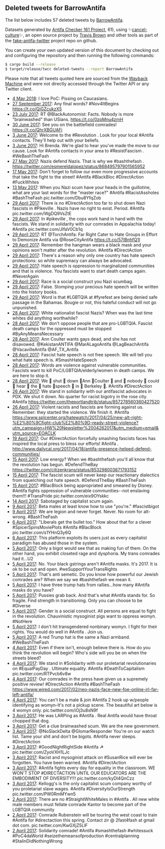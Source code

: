 ## Deleted tweets for BarrowAntifa

The list below includes 57 deleted tweets by
[BarrowAntifa](https://twitter.com/BarrowAntifa).



Datasets generated by [Antifa Checker 161 Project](https://twitter.com/antifacheck161), 61), using ✨[cancel-culture](https://github.com/travisbrown/cancel-culture)✨, an open source project by 
[Travis Brown](https://twitter.com/travisbrown) and other tools as part of the 
[fake-antifa-twitter](https://github.com/antifacheck161/fake-antifa-twitter) project repo on github.

You can create your own updated version of this document by checking out and configuring the
repository and then running the following commands:

```bash
$ cargo build --release
$ target/release/twcc deleted-tweets --report BarrowAntifa
```

Please note that all tweets quoted here are sourced from the
[Wayback Machine](https://web.archive.org) and were not directly accessed through the Twitter API or
any Twitter client.

* [ 4 May 2018](https://web.archive.org/web/20180504034607/https://twitter.com/BarrowAntifa/status/992248984533057537): I love PoC: Pissing on Caucasians. <!--992248984533057537-->
* [27 September 2017](https://web.archive.org/web/20170927221051/https://twitter.com/BarrowAntifa/status/913164057221279745): Any final words? #Nov4ItBegins https://t.co/QiGZcukzX5 <!--913164057221279745-->
* [23 July 2017](https://web.archive.org/web/20170723043036/https://twitter.com/BarrowAntifa/status/888979637405048832): RT @BlackAutonomist: Facts. Nobody is more "brainwashed" than USians. https://t.co/0zpMnu4zmH <!--888979637405048832-->
* [30 June 2017](https://web.archive.org/web/20170630042925/https://twitter.com/BarrowAntifa/status/880644418700623872): See you on the battlefield comrades! https://t.co/QhrXBGUAFi <!--880644418700623872-->
* [ 3 June 2017](https://web.archive.org/web/20190623044120/https://twitter.com/BarrowAntifa/status/870832131382968320): Welcome to the  #Revolution . Look for your local  #Antifa  contacts. They'll help out with your beliefs. <!--870832131382968320-->
* [ 3 June 2017](https://web.archive.org/web/20190623044121/https://twitter.com/BarrowAntifa/status/870831621536006144): Hi Brenda. We're glad to hear you've made the move to our cause. Look for  #Antifa  contacts in your area to  #ResistFascism .  #WeBashTheFash <!--870831621536006144-->
* [27 May 2017](https://web.archive.org/web/20190424032025/https://twitter.com/BarrowAntifa/status/868504982315704321): Nazis defend Nazis. That is why we  #bashthefash . https://twitter.com/esmereldalopez/status/868495797901565952 <!--868504982315704321-->
* [17 May 2017](https://web.archive.org/web/20190623052126/https://twitter.com/BarrowAntifa/status/864882724468695040): Don't forget to follow our even more progressive accounts that take the fight to the street!  #Antifa   #BlackBloc   #DirectAction   #FuckWhites <!--864882724468695040-->
* [13 May 2017](https://web.archive.org/web/20190424032035/https://twitter.com/BarrowAntifa/status/863492530058403840): When you Nazi scum have your heads in the guillotine, what are your last words for the "master race?"  #Antifa   #RacistAssholes   #BashTheFash  pic.twitter.com/Dbu8YfqZob <!--863492530058403840-->
* [29 April 2017](https://web.archive.org/web/20190623063147/https://twitter.com/BarrowAntifa/status/858364318202580996): There is no  #DirectAction  too far to shut down Nazi fascists in  #Pikeville .  Nazis have no right to exist.   Period.   #Antifa  pic.twitter.com/WgDQ9VsZtE <!--858364318202580996-->
* [29 April 2017](https://web.archive.org/web/20190623063211/https://twitter.com/BarrowAntifa/status/858349414720483328): In  #pikeville , the cops work hand in hand with the fascists. We stand in solidarity with our comrades in Appalachia today!  #Antifa  pic.twitter.com/JIfaV0Cb1q <!--858349414720483328-->
* [29 April 2017](https://web.archive.org/web/20170429045440/https://twitter.com/BarrowAntifa/status/858182725433409537): RT @TorchAntifa: Far Right Cater to Hate Groups in Effort to Demonize Antifa via @RoseCityAntifa  https://t.co/57IBnhfQ1I <!--858182725433409537-->
* [29 April 2017](https://web.archive.org/web/20190623063432/https://twitter.com/BarrowAntifa/status/858137984813547520): Remember the hangman wears a black mask and your opinions won't matter after the revolution.  #Antifa   #DirectAction <!--858137984813547520-->
* [29 April 2017](https://web.archive.org/web/20190623064249/https://twitter.com/BarrowAntifa/status/857757150147256320): There's a reason why only one country has hate speech protections: so white supremacy can always be advocated. <!--858136300171296768-->
* [29 April 2017](https://web.archive.org/web/20190623064249/https://twitter.com/BarrowAntifa/status/857757150147256320): Hate speech is oppression to marginalized communities and that is violence. You fascists want to start death camps again.  #NeverAgain <!--858134939300122625-->
* [29 April 2017](https://web.archive.org/web/20190623064249/https://twitter.com/BarrowAntifa/status/857757150147256320): Race is a social construct you Nazi scumbag. <!--858134421777522688-->
* [29 April 2017](https://web.archive.org/web/20190623064249/https://twitter.com/BarrowAntifa/status/857757150147256320): False. Stomping your precious hate speech will be written into the history books. <!--858134154881286144-->
* [29 April 2017](https://web.archive.org/web/20190706234708/https://twitter.com/BarrowAntifa/status/858112597383462913): Word is that  #LGBTQIA  at  #fyrefest  are being denied safe passage in the Bahamas. Bougie or not, this hateful conduct will not go unpunished. <!--858112597383462913-->
* [28 April 2017](https://web.archive.org/web/20190623064249/https://twitter.com/BarrowAntifa/status/857757150147256320): White nationalist fascist Nazis? When was the last time whites did anything worthwhile? <!--858098380983083008-->
* [28 April 2017](https://web.archive.org/web/20190623064249/https://twitter.com/BarrowAntifa/status/857757150147256320): We don't oppose people that are pro-LGBTQIA. Fascist death camps for the oppressed must be stopped  #ByAnyMeansNecessary <!--857767696984809472-->
* [28 April 2017](https://web.archive.org/web/20190623064249/https://twitter.com/BarrowAntifa/status/857757150147256320): Ann Coulter wants gays dead, and she has not disavowed.  @KekistanANTIFA   @MarALagoAntifa   @LagBeachAntifa   @VacavilleAntifa   @AF_TX_Antifa <!--857765858818404353-->
* [28 April 2017](https://web.archive.org/web/20190623064249/https://twitter.com/BarrowAntifa/status/857757150147256320): Fascist hate speech is not free speech. We will tell you what hate speech is.  #SmashHateSpeech <!--857759623184433152-->
* [28 April 2017](https://web.archive.org/web/20190623064249/https://twitter.com/BarrowAntifa/status/857757150147256320): Words are violence against vulnerable communities. Fascists want to kill PoC/LGBTQIA/elderly/women in death camps. We are here to stop it. <!--857759031309381632-->
* [28 April 2017](https://web.archive.org/web/20190623064249/https://twitter.com/BarrowAntifa/status/857757150147256320): We 👏 shut 👏 down 👏Ann 👏Coulter 👏 and 👏 nobody 👏 could 👏 hear 👏 the 👏 hate 👏speech 👏 in 👏 Berkeley 👏.  #Antifa   #DirectAction <!--857757150147256320-->
* [26 April 2017](https://web.archive.org/web/20190623065439/https://twitter.com/BarrowAntifa/status/857300561175105536): We stand in solidarity with our antifascist advocates in PDX. We shut it down. No quarter for racist bigotry in the rose city.  #Antifa  https://twitter.com/theportlandtrib/status/857278560360427520 <!--857300561175105536-->
* [26 April 2017](https://web.archive.org/web/20190623065525/https://twitter.com/BarrowAntifa/status/857269163919683584): Violent racists and fascists are forming against us. Remember: they started the violence. We finish it.  #Antifa   https://www.splcenter.org/hatewatch/2017/04/25/new-alt-right-%E2%80%9Cfight-club%E2%80%9D-ready-street-violence?utm_campaign=HW%20Newsletter%2004262017&utm_medium=email&utm_source=EOACLK <!--857269163919683584-->
* [19 April 2017](https://web.archive.org/web/20190623074522/https://twitter.com/BarrowAntifa/status/854578417538224128): Our  #DirectAction  forcefully smashing fascists faces has inspired the local press to bless our efforts!  #Antifa . http://www.dailycal.org/2017/04/18/antifa-presence-helped-defend-communities/ <!--854578417538224128-->
* [15 April 2017](https://web.archive.org/web/20190424032053/https://twitter.com/BarrowAntifa/status/853302019100000258): Low energy? When we  #bashthefash  you'll all know that the revolution has begun.  #DefendTheBay  https://twitter.com/citizenkrans/status/853298003871793152 <!--853302019100000258-->
* [15 April 2017](https://web.archive.org/web/20190424032053/https://twitter.com/BarrowAntifa/status/853295845021700096): The fascist scum will never keep our reactionary dialectics from squelching out hate speech.  #DefendTheBay   #BashTheFash <!--853295845021700096-->
* [15 April 2017](https://web.archive.org/web/20190623081615/https://twitter.com/BarrowAntifa/status/853041199996747776): #BlacBlock  being appropriated and smeared by Disney.  #Antifa  fights oppression of vulnerable communities--not enslaving them!!!  #TransPride  pic.twitter.com/eix9OYskkc <!--853041199996747776-->
* [14 April 2017](https://web.archive.org/web/20190623084135/https://twitter.com/BarrowAntifa/status/848444821454725120): Sabotaged by capitalist scum again. <!--852884917117566976-->
* [ 9 April 2017](https://web.archive.org/web/20190424032055/https://twitter.com/BarrowAntifa/status/850880255124426753): Beta males at least know how to use "you're."  #fascistbigot <!--850884269933187072-->
* [ 9 April 2017](https://web.archive.org/web/20190424032055/https://twitter.com/BarrowAntifa/status/850880255124426753): We are legion and never forget. Never. No room for alt-wrong.  #BashTheFash <!--850880255124426753-->
* [ 6 April 2017](https://web.archive.org/web/20190623083334/https://twitter.com/BarrowAntifa/status/849810091310055424): "Liberals get the bullet too." How about that for a clever  #SpicerSpinsMoviePlots   #Antifa   #BlacBlock  pic.twitter.com/s1YHnQ3y6Q <!--849810091310055424-->
* [ 6 April 2017](https://web.archive.org/web/20190623083346/https://twitter.com/BarrowAntifa/status/849755234003861504): This platform exploits its users just as every capitalist paradigm has abused those in the system. <!--849784270033870848-->
* [ 5 April 2017](https://web.archive.org/web/20190623083346/https://twitter.com/BarrowAntifa/status/849755234003861504): Only a bigot would see that as making fun of them. On the other hand, you exhibit closeted rage and dysphoria. My trans comrades had it...U2 <!--849758530500386816-->
* [ 5 April 2017](https://web.archive.org/web/20190623083346/https://twitter.com/BarrowAntifa/status/849755234003861504): No. Your black gstrings aren't  #Antifa  masks. It's 2017. It is ok to be out and open.  #weSupportYourTransRights <!--849757173294878720-->
* [ 5 April 2017](https://web.archive.org/web/20190424032055/https://twitter.com/BarrowAntifa/status/849756359214022656): That's anti semetic. Do you know how powerful our Jewish comrades are? When we say we  #bashthefash  we mean it. <!--849756359214022656-->
* [ 5 April 2017](https://web.archive.org/web/20190623083346/https://twitter.com/BarrowAntifa/status/849755234003861504): I have three trump hats from rallies...how many  #Antifa  masks do you have? <!--849755234003861504-->
* [ 5 April 2017](https://web.archive.org/web/20190623083349/https://twitter.com/BarrowAntifa/status/849751298748497920): Pussies grab back. And that's what  #Antifa  stands for. So fragile. Find strength in transitioning. Only you can choose to be  #Diverse <!--849751298748497920-->
* [ 5 April 2017](https://web.archive.org/web/20190623083352/https://twitter.com/BarrowAntifa/status/849739786843602945): Gender is a social construct. All persons are equal to fight in the revolution. Chauvinistic mysoginist pigs want to oppress womyn.  #NotHere <!--849742171460706304-->
* [ 5 April 2017](https://web.archive.org/web/20190623083352/https://twitter.com/BarrowAntifa/status/849739786843602945): I don't hit transgendered nonbinary womyn. I fight for their rights. You would do well in  #Antifa . Join us. <!--849739786843602945-->
* [ 5 April 2017](https://web.archive.org/web/20190623083352/https://twitter.com/BarrowAntifa/status/849739786843602945): A red Trump hat is the same a Nazi armband.  #WeBashTheFash <!--849736650049568768-->
* [ 4 April 2017](https://web.archive.org/web/20190623083544/https://twitter.com/BarrowAntifa/status/849347844448419845): Even if there isn't, enough believe there is. How do you think the revolution will begin? Who's side will you be on when the streets bleed? <!--849349910122070016-->
* [ 4 April 2017](https://web.archive.org/web/20190623083544/https://twitter.com/BarrowAntifa/status/849347844448419845): We stand in  #Solidarity  with our proletariat revolutionaries on  #EqualPayDay . Ultimate equality.  #Antifa   #DeathToCapitalism  pic.twitter.com/RTPvcb6v8w <!--849347844448419845-->
* [ 4 April 2017](https://web.archive.org/web/20190424032057/https://twitter.com/BarrowAntifa/status/849156287384309760): Our comrades in the press have given us a supremely positive review!  #DirectAction   #Antifa   #BashTheFash  https://www.wired.com/2017/02/neo-nazis-face-new-foe-online-irl-far-left-antifa/ <!--849156287384309760-->
* [ 4 April 2017](https://web.archive.org/web/20190623083717/https://twitter.com/BarrowAntifa/status/849083055906185217): You can't be a male & join  #Antifa  2 hook up w/people identifying as womyn-It's not a pickup scene. The beautiful art below is 4 womyn only. pic.twitter.com/iOj3u8xN9f <!--849083055906185217-->
* [ 3 April 2017](https://web.archive.org/web/20190623083738/https://twitter.com/BarrowAntifa/status/849031229533855744): He was LARPing as  #Antifa . Real Antifa would have throat chopped that dog. <!--849031229533855744-->
* [ 3 April 2017](https://web.archive.org/web/20190623083738/https://twitter.com/BarrowAntifa/status/849031229533855744): Get a clue brainwashed scum. We are the new government. <!--849029498259427328-->
* [ 3 April 2017](https://web.archive.org/web/20190623083740/https://twitter.com/BarrowAntifa/status/849019629842321408): @NoSlackDelta   @GlomarResponder   You're on our watch list. Tame your shit and don't be bigots.  #Antifa  never sleeps.  #DirectAction <!--849019629842321408-->
* [ 3 April 2017](https://web.archive.org/web/20190623083747/https://twitter.com/BarrowAntifa/status/848998937428074497): #GoodNightRightSide   #Antifa ☭ pic.twitter.com/ZyoVXH1LJc <!--848998937428074497-->
* [ 3 April 2017](https://web.archive.org/web/20190623083752/https://twitter.com/BarrowAntifa/status/848981571021307904): Racist and mysoginist attack on   #SusanRice  will ever be forgotten. You have been warned.  #Antifa   #DirectAction <!--848981571021307904-->
* [ 3 April 2017](https://web.archive.org/web/20190623083756/https://twitter.com/BarrowAntifa/status/848967777071136768): #Antifa  fights every day for equality in the classroom.  WE WON'T STOP  #DIRECTACTION  UNTIL OUR EDUCATORS ARE THE EMBODIMENT OF DIVERSITY!!! pic.twitter.com/kyDI4QnCzz <!--848967777071136768-->
* [ 3 April 2017](https://web.archive.org/web/20190623083858/https://twitter.com/BarrowAntifa/status/848796825641377792): Kellogg's is the only capitalist scum company worthy of you proletariat slave wages.  #Antifa   #DiversityIsOurStrength  pic.twitter.com/PW0RmMYwn5 <!--848796825641377792-->
* [ 2 April 2017](https://web.archive.org/web/20190623084006/https://twitter.com/BarrowAntifa/status/848620314678312960): There are no  #StraightWhiteMales  in  #Antifa . All new white male members must fellate comrade Kantor to become part of the LGBTQIA community <!--848620314678312960-->
* [ 2 April 2017](https://web.archive.org/web/20190623084135/https://twitter.com/BarrowAntifa/status/848444821454725120): Comrade Rubenstein will be touring the west coast to train  #Antifa  for  #directaction  this spring. Contact zir @ 2fast4fash at gmail dot com. pic.twitter.com/KwGXjZ5LlF <!--848444821454725120-->
* [ 2 April 2017](https://web.archive.org/web/20190623084146/https://twitter.com/BarrowAntifa/status/848380941441449984): Solidarity comrade!   #Antifa    #smashthefash    #whitessuck    #PoC4daWorld   #seizethemeansofproduction   #centralplanning   #StalinDidNothingWrong <!--848380941441449984-->
